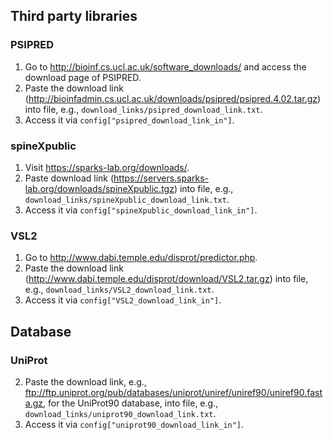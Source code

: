 ## Third party libraries

### PSIPRED

1) Go to http://bioinf.cs.ucl.ac.uk/software_downloads/ and access the download page of PSIPRED.
2) Paste the download link (http://bioinfadmin.cs.ucl.ac.uk/downloads/psipred/psipred.4.02.tar.gz) into file, e.g., 
`download_links/psipred_download_link.txt`.
3) Access it via `config["psipred_download_link_in"]`.

### spineXpublic

1) Visit https://sparks-lab.org/downloads/.   
2) Paste download link 
(https://servers.sparks-lab.org/downloads/spineXpublic.tgz) into file, e.g., 
`download_links/spineXpublic_download_link.txt`.
3) Access it via `config["spineXpublic_download_link_in"]`.

### VSL2

1) Go to http://www.dabi.temple.edu/disprot/predictor.php.
2) Paste the download link (http://www.dabi.temple.edu/disprot/download/VSL2.tar.gz) into file, e.g., 
`download_links/VSL2_download_link.txt`.
3) Access it via `config["VSL2_download_link_in"]`.

## Database

### UniProt

2) Paste the download link, e.g., ftp://ftp.uniprot.org/pub/databases/uniprot/uniref/uniref90/uniref90.fasta.gz, 
for the UniProt90 database, into file, e.g., `download_links/uniprot90_download_link.txt`.
3) Access it via `config["uniprot90_download_link_in"]`.

